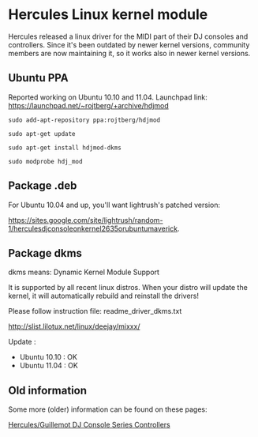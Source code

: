# Hercules Linux kernel module

Hercules released a linux driver for the MIDI part of their DJ consoles
and controllers. Since it's been outdated by newer kernel versions,
community members are now maintaining it, so it works also in newer
kernel versions.

## Ubuntu PPA

Reported working on Ubuntu 10.10 and 11.04. Launchpad link:
<https://launchpad.net/~rojtberg/+archive/hdjmod>

`sudo add-apt-repository ppa:rojtberg/hdjmod`

`sudo apt-get update`

`sudo apt-get install hdjmod-dkms`

`sudo modprobe hdj_mod`

## Package .deb

For Ubuntu 10.04 and up, you'll want lightrush's patched version:

<https://sites.google.com/site/lightrush/random-1/herculesdjconsoleonkernel2635orubuntumaverick>.

## Package dkms

dkms means: Dynamic Kernel Module Support

It is supported by all recent linux distros. When your distro will
update the kernel, it will automatically rebuild and reinstall the
drivers\!

Please follow instruction file: readme\_driver\_dkms.txt

<http://slist.lilotux.net/linux/deejay/mixxx/>

Update :

  - Ubuntu 10.10 : OK
  - Ubuntu 11.04 : OK

## Old information

Some more (older) information can be found on these pages:

[Hercules/Guillemot DJ Console Series Controllers](hercules)

[](hercules_pc_dj_console)
